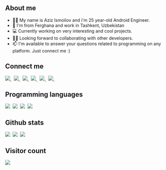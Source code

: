## About me

- 👩‍🚀 My name is Aziz Ismoilov and i'm 25 year-old Android Engineer.
- 📍 I'm from Ferghana and work in Tashkent, Uzbekistan
- 💻 Currently working on very interesting and cool projects.
- ✌🏻 Looking forward to collaborating with other developers.
- 📫 I'm available to answer your questions related to programming on any platform. Just connect me :)
  
## Connect me

<a href="https://telegram.me/ismoilovuzb">
  <img src="https://img.shields.io/badge/blog-1DA1F2?style=for-the-badge&logo=telegram&logoColor=white" />    
</a>&nbsp;
<a href="https://www.linkedin.com/in/azizismoilov97/">
  <img src="https://img.shields.io/badge/linkedin-%230077B5.svg?&style=for-the-badge&logo=linkedin&logoColor=white" />
</a>&nbsp;
<a href="mailto:azizismoilov495@gmail.com">
  <img src="https://img.shields.io/badge/gmail-D14836?style=for-the-badge&logo=gmail&logoColor=white" />
</a>&nbsp;
<a href="https://telegram.me/azizismoilov97">
  <img src="https://img.shields.io/badge/telegram-1DA1F2?style=for-the-badge&logo=telegram&logoColor=white" />    
</a>&nbsp;
<a href="https://twitter.com/azizismoilov97">
  <img src="https://img.shields.io/badge/twitter-1DA1F2?style=for-the-badge&logo=twitter&logoColor=white"/>
</a>&nbsp;
<a href="https://medium.com/@azizismoilov97">
  <img src="https://img.shields.io/badge/medium-1DA1F2?style=for-the-badge&logo=medium&logoColor=white" />    
</a>&nbsp;

## Programming languages

<img  src="https://img.shields.io/badge/Kotlin-8382E3?style=for-the-badge&logo=kotlin&logoColor=white">&nbsp;
<img  src="https://img.shields.io/badge/Java-E56F08?style=for-the-badge&logo=java&logoColor=white">&nbsp;
<img  src="https://img.shields.io/badge/Dart-%230077B5?style=for-the-badge&logo=dart&logoColor=white">&nbsp;
<img  src="https://img.shields.io/badge/SQL-b33939?style=for-the-badge&logo=sql&logoColor=white">&nbsp;

## Github stats

<img src="https://github-readme-stats.vercel.app/api?username=azizismoilov97&count_private=true&show_icons=true&theme=tokyonight" />&nbsp;
<img src="https://github-readme-streak-stats.herokuapp.com/?user=azizismoilov97&theme=tokyonight" />&nbsp;
<img src="https://github-readme-stats.vercel.app/api/top-langs/?username=azizismoilov97&layout=compact&theme=tokyonight&langs_count=10&hide=html,purebasic,scss,css" />

## Visitor count

<img src="https://profile-counter.glitch.me/azizismoilov97/count.svg" />
